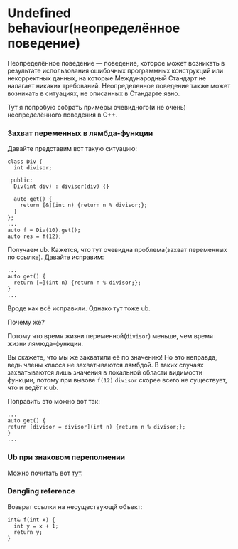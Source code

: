 # Undefined behaviour(неопределённое поведение)

Неопределённое поведение — поведение, которое может возникать 
в результате использования ошибочных программных конструкций или некорректных данных, 
на которые Международный Стандарт не налагает никаких требований. 
Неопределенное поведение также может возникать в ситуациях, не описанных в Стандарте явно.

Тут я попробую собрать примеры очевидного(и не очень) неопределённого поведения в C++.

### Захват переменных в лямбда-функции

Давайте представим вот такую ситуацию:
```
class Div {
  int divisor;
  
 public:
  Div(int div) : divisor(div) {}

  auto get() {
    return [&](int n) {return n % divisor;};
  }
};
...
auto f = Div(10).get();
auto res = f(12);
```

Получаем ub.
Кажется, что тут очевидна проблема(захват переменных по ссылке).
Давайте исправим:
```
...
auto get() {
  return [=](int n) {return n % divisor;};
}
... 
```

Вроде как всё исправили.
Однако тут тоже ub.

Почему же?

Потому что время жизни переменной(```divisor```) меньше, чем время жизни лямюда-функции.

Вы скажете, что мы же захватили её по значению!
Но это неправда, ведь члены класса не захватываются лямбдой.
В таких случаях захватываются лишь значения в локальной области видимости функции,
потому при вызове ```f(12)``` ```divisor``` скорее всего не существует, что и ведёт к ub.

Поправить это можно вот так:
```
...
auto get() {
return [divisor = divisor](int n) {return n % divisor;};
}
...
```

### Ub при знаковом переполнении

Можно почитать вот [тут](https://codeforces.com/blog/entry/45144).

### Dangling reference

Возврат ссылки на несуществующй объект:
```
int& f(int x) {
  int y = x + 1;
  return y;
}
```
